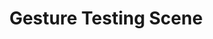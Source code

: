 ---
layout: page
title: Gesture Testing Scene
parent: Grapple Samples
has_children: false
nav_order: 2
---